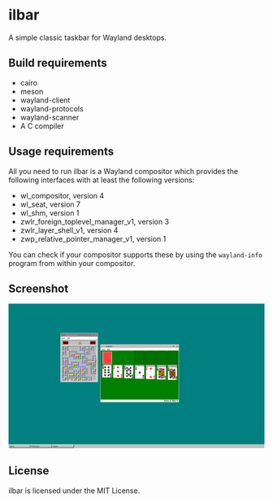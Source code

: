 # ilbar

A simple classic taskbar for Wayland desktops.

## Build requirements

- cairo
- meson
- wayland-client
- wayland-protocols
- wayland-scanner
- A C compiler

## Usage requirements

All you need to run ilbar is a Wayland compositor which provides the following interfaces with at least the following versions:

- wl_compositor, version 4
- wl_seat, version 7
- wl_shm, version 1
- zwlr_foreign_toplevel_manager_v1, version 3
- zwlr_layer_shell_v1, version 4
- zwp_relative_pointer_manager_v1, version 1

You can check if your compositor supports these by using the `wayland-info` program from within your compositor.

## Screenshot

![screenshot of ilbar running in labwc](screenshot.png)

## License

ilbar is licensed under the MIT License.
